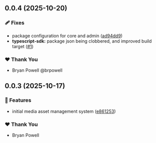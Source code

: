 ## 0.0.4 (2025-10-20)

### 🩹 Fixes

- package configuration for core and admin ([ad94dd9](https://github.com/longpoint-ai/longpoint/commit/ad94dd9))
- **typescript-sdk:** package json being clobbered, and improved build target ([#1](https://github.com/longpoint-ai/longpoint/pull/1))

### ❤️ Thank You

- Bryan Powell @brpowell

## 0.0.3 (2025-10-17)

### 🚀 Features

- initial media asset management system ([e861253](https://github.com/longpoint-ai/longpoint/commit/e861253))

### ❤️ Thank You

- Bryan Powell